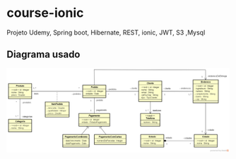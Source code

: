 # course-ionic
Projeto Udemy, Spring boot, Hibernate, REST, ionic, JWT, S3 ,Mysql

## Diagrama usado ##

<img src="diagrama.png">
